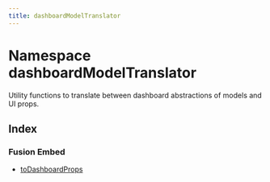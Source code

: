 ```yaml
---
title: dashboardModelTranslator
---
```


# Namespace dashboardModelTranslator <Badge type="fusionEmbed" text="Fusion Embed" />

Utility functions to translate between dashboard abstractions of models and UI props.

## Index

### Fusion Embed

- [toDashboardProps](functions/function.toDashboardProps.md) <Badge type="fusionEmbed" text="Fusion Embed" />
